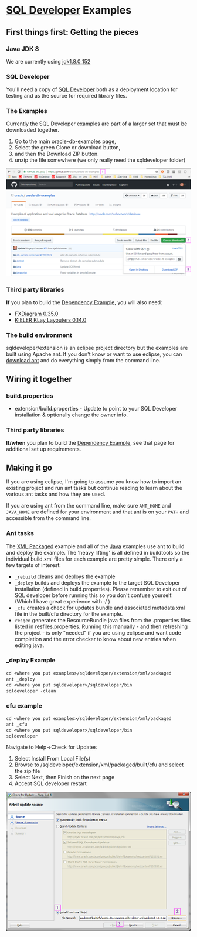 # [SQL Developer](http://www.oracle.com/technetwork/developer-tools/sql-developer/) Examples

## First things first: Getting the pieces

### Java JDK 8
We are currently using [jdk1.8.0_152](http://www.oracle.com/technetwork/java/javase/downloads/java-archive-javase8-2177648.html)

### SQL Developer
You'll need a copy of [SQL Developer](http://www.oracle.com/technetwork/developer-tools/sql-developer/) both as a deployment location for testing and as the source for required library files.

### The Examples
Currently the SQL Developer examples are part of a larger set that must be downloaded together. 

1. Go to the main [oracle-db-examples](/../../) page, 
2. Select the green Clone or download button, 
3. and then the Download ZIP button.
4. unzip the file somewhere (we only really need the sqldeveloper folder)

![get examples image](images/get-examples.png)

### Third party libraries
**If** you plan to build the [Dependency Example](java/DependencyExample), you will also need:
* [FXDiagram 0.35.0](http://dl.bintray.com/jankoehnlein/FXDiagram/standalone/fxdiagram-jars-0.35.0.zip "fxdiagram-jars-0.35.0.zip")  
* [KIELER KLay Layouters 0.14.0](http://rtsys.informatik.uni-kiel.de/~kieler/files/release_pragmatics_2015-02/klay/klay_2015-02.jar "klay_2015-02.jar")

### The build environment
sqldeveloper/extension is an eclipse project directory but the examples are built using Apache ant. If you don't know or want to use eclipse, you can [download ant](https://ant.apache.org/bindownload.cgi) and do everything simply from the command line.

 
## Wiring it together
### build.properties
* extension/build.properties - Update to point to your SQL Developer installation & optionally change the owner info.

### Third party libraries
**If/when** you plan to build the [Dependency Example](java/DependencyExample), see that page for additional set up requirements.

## Making it go
If you are using eclipse, I'm going to assume you know how to import an existing project and run ant tasks but continue reading to learn about the various ant tasks and how they are used.

If you are using ant from the command line, make sure `ANT_HOME` and `JAVA_HOME` are defined for your environment and that ant is on your `PATH` and accessible from the command line.

### Ant tasks
The [XML Packaged](xml/packaged) example and all of the [Java](java) examples use ant to build and deploy the example. The 'heavy lifting' is all defined in buildtools so the individual build.xml files for each example are pretty simple. There only a few targets of interest:
* `_rebuild` cleans and deploys the example
* `_deploy` builds and deploys the example to the target SQL Developer installation (defined in build.properties). Please remember to exit out of SQL developer before running this so you don't confuse yourself. (Which I have great experience with :/ )
* `_cfu` creates a check for updates bundle and associated metadata xml file in the built/cfu directory for the example. 
* `resgen` generates the ResourceBundle java files from the .properties files listed in resfiles.properties. Running this manually - and then refreshing the project - is only "needed" if you are using eclipse and want code completion and the error checker to know about new entries when editing java.

### _deploy Example
```
cd <where you put examples>/sqldeveloper/extension/xml/packaged
ant _deploy
cd <where you put sqldeveloper>/sqldeveloper/bin
sqldeveloper -clean
```

### cfu example
```
cd <where you put examples>/sqldeveloper/extension/xml/packaged
ant _cfu
cd <where you put sqldeveloper>/sqldeveloper/bin
sqldeveloper
```
Navigate to Help->Check for Updates
1. Select Install From Local File(s)
2. Browse to <where you put examples>/sqldeveloper/extension/xml/packaged/built/cfu and select the zip file
3. Select Next, then Finish on the next page
4. Accept SQL developer restart

![cfu-install-local image 1](images/cfu-install-local-1.png)




